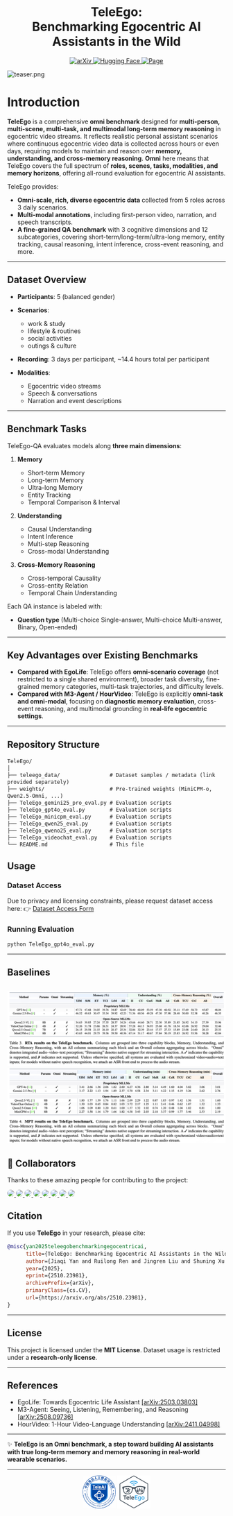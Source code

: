 <div align="center">
    <!-- <img src="assets/TeleAI.jpg" alt="Logo" style="width:15%; height:15%;"> -->
    <!-- <img src="assets/TeleEgo.png" alt="Logo" style="width:15%; height:15%;"> -->
    <!-- <img src="assets/TelEGO.jpg" alt="Logo" style="width:12.5%; height:12.5%;"> -->
<h1>
    TeleEgo: <br> 
    Benchmarking Egocentric AI Assistants in the Wild
</h1>
</div>

<p align="center">
  <div align="center">
    <!-- <a href="https://www.python.org/">
      <img alt="Build" src="https://img.shields.io/badge/Python-3.10+-1f425f.svg?color=purple">
    </a> -->
    <!-- <a>
      <img alt="MIT" src="https://img.shields.io/badge/License-MIT-yellow">
    </a> -->
    <!-- 新增 arXiv 徽章 -->
    <a href="https://arxiv.org/abs/2510.23981">
      <img alt="arXiv" src="https://img.shields.io/badge/ArXiv-2510.23981-b31b1b.svg">
    </a>
    <!-- 新增 Hugging Face 徽章 -->
    <a href="https://huggingface.co/datasets/David0219/TeleEgo">
      <img alt="Hugging Face" src="https://img.shields.io/badge/HuggingFace-Dataset-orange">
    </a>
    <!-- 新增 Project Page 网站徽章 -->
    <a href="https://programmergg.github.io/jrliu.github.io/">
      <img alt="Page" src="https://img.shields.io/badge/Project Page-Link-green">
    </a>
  </div>


![teaser.png](assets/teaser.png)
</p>

# Introduction

**TeleEgo** is a comprehensive **omni benchmark** designed for **multi-person, multi-scene, multi-task, and multimodal long-term memory reasoning** in egocentric video streams.
It reflects realistic personal assistant scenarios where continuous egocentric video data is collected across hours or even days, requiring models to maintain and reason over **memory, understanding, and cross-memory reasoning**. **Omni** here means that TeleEgo covers the full spectrum of **roles, scenes, tasks, modalities, and memory horizons**, offering all-round evaluation for egocentric AI assistants.

TeleEgo provides:

* **Omni-scale, rich, diverse egocentric data** collected from 5 roles across 3 daily scenarios.
* **Multi-modal annotations**, including first-person video, narration, and speech transcripts.
* **A fine-grained QA benchmark** with 3 cognitive dimensions and 12 subcategories, covering short-term/long-term/ultra-long memory, entity tracking, causal reasoning, intent inference, cross-event reasoning, and more.

---

## Dataset Overview

* **Participants**: 5 (balanced gender)
* **Scenarios**:

  * work & study
  * lifestyle & routines
  * social activities
  * outings & culture
* **Recording**: 3 days per participant, \~14.4 hours total per participant
* **Modalities**:

  * Egocentric video streams
  * Speech & conversations
  * Narration and event descriptions

---

## Benchmark Tasks

TeleEgo-QA evaluates models along **three main dimensions**:

1. **Memory**

   * Short-term Memory
   * Long-term Memory
   * Ultra-long Memory
   * Entity Tracking
   * Temporal Comparison & Interval

2. **Understanding**

   * Causal Understanding
   * Intent Inference
   * Multi-step Reasoning
   * Cross-modal Understanding

3. **Cross-Memory Reasoning**

   * Cross-temporal Causality
   * Cross-entity Relation
   * Temporal Chain Understanding

Each QA instance is labeled with:

* **Question type** (Multi-choice Single-answer, Multi-choice Multi-answer, Binary, Open-ended)

---

## Key Advantages over Existing Benchmarks

* **Compared with EgoLife**: TeleEgo offers **omni-scenario coverage** (not restricted to a single shared environment), broader task diversity, fine-grained memory categories, multi-task trajectories, and difficulty levels.
* **Compared with M3-Agent / HourVideo**: TeleEgo is explicitly **omni-task and omni-modal**, focusing on **diagnostic memory evaluation**, cross-event reasoning, and multimodal grounding in **real-life egocentric settings**.

---

## Repository Structure

```
TeleEgo/
│
├── teleego_data/                # Dataset samples / metadata (link provided separately)
├── weights/                     # Pre-trained weights (MiniCPM-o, Qwen2.5-Omni, ...)
├── TeleEgo_gemini25_pro_eval.py # Evaluation scripts
├── TeleEgo_gpt4o_eval.py        # Evaluation scripts
├── TeleEgo_minicpm_eval.py      # Evaluation scripts
├── TeleEgo_qwen25_eval.py       # Evaluation scripts
├── TeleEgo_qweno25_eval.py      # Evaluation scripts
├── TeleEgo_videochat_eval.py    # Evaluation scripts
└── README.md                    # This file
```

## Usage

### Dataset Access

Due to privacy and licensing constraints, please request dataset access here:
👉 [Dataset Access Form](https://huggingface.co/datasets/David0219/TeleEgo)

### Running Evaluation

```bash
python TeleEgo_gpt4o_eval.py
```

---

## Baselines
![Baseline 1](assets/res1.png)
![Baseline 2](assets/res2.png)
---

## 🤝 Collaborators

Thanks to these amazing people for contributing to the project:

<a href="https://github.com/rebeccaeexu">
  <img src="https://avatars.githubusercontent.com/rebeccaeexu" width="60px" style="border-radius:50%" />
</a>
<a href="https://github.com/DavisWANG0">
  <img src="https://avatars.githubusercontent.com/DavisWANG0" width="60px" style="border-radius:50%" />
</a>
<a href="https://github.com/H-oliday">
  <img src="https://avatars.githubusercontent.com/H-oliday" width="60px" style="border-radius:50%" />
</a>
<a href="https://github.com/Xiaolong-RRL">
  <img src="https://avatars.githubusercontent.com/Xiaolong-RRL" width="60px" style="border-radius:50%" />
</a>
<a href="https://github.com/Programmergg">
  <img src="https://avatars.githubusercontent.com/Programmergg" width="60px" style="border-radius:50%" />
</a>
<a href="https://github.com/yiheng-wang-duke">
  <img src="https://avatars.githubusercontent.com/yiheng-wang-duke" width="60px" style="border-radius:50%" />
</a>
<a href="https://github.com/cocowy1">
  <img src="https://avatars.githubusercontent.com/cocowy1" width="60px" style="border-radius:50%" />
</a>
<a href="https://github.com/chxy95">
  <img src="https://avatars.githubusercontent.com/chxy95" width="60px" style="border-radius:50%" />
</a>


## Citation

If you use **TeleEgo** in your research, please cite:

```bibtex
@misc{yan2025teleegobenchmarkingegocentricai,
      title={TeleEgo: Benchmarking Egocentric AI Assistants in the Wild}, 
      author={Jiaqi Yan and Ruilong Ren and Jingren Liu and Shuning Xu and Ling Wang and Yiheng Wang and Yun Wang and Long Zhang and Xiangyu Chen and Changzhi Sun and Jixiang Luo and Dell Zhang and Hao Sun and Chi Zhang and Xuelong Li},
      year={2025},
      eprint={2510.23981},
      archivePrefix={arXiv},
      primaryClass={cs.CV},
      url={https://arxiv.org/abs/2510.23981}, 
}
```

---

## License

This project is licensed under the **MIT License**.
Dataset usage is restricted under a **research-only license**.

---

## References

* EgoLife: Towards Egocentric Life Assistant [\[arXiv:2503.03803\]](https://arxiv.org/abs/2503.03803)
* M3-Agent: Seeing, Listening, Remembering, and Reasoning [\[arXiv:2508.09736\]](https://arxiv.org/abs/2508.09736)
* HourVideo: 1-Hour Video-Language Understanding [\[arXiv:2411.04998\]](https://arxiv.org/abs/2411.04998)

---

✨ **TeleEgo is an Omni benchmark, a step toward building AI assistants with true long-term memory and memory reasoning in real-world wearable scenarios.**

---
<div align="center">
    <img src="assets/TeleAI.jpg" alt="Logo" style="width:15%; height:15%;">
    <img src="assets/TeleEgo.png" alt="Logo" style="width:15%; height:15%;">
</div>